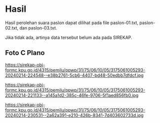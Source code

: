 # Hasil

Hasil perolehan suara paslon dapat dilihat pada file paslon-01.txt, paslon-02.txt, dan paslon-03.txt.

Jika tidak ada, artinya data tersebut belum ada pada SIREKAP.

## Foto C Plano

https://sirekap-obj-formc.kpu.go.id/4315/pemilu/ppwp/31/75/06/10/05/3175061005293-20240214-224548--e38b2761-5cb6-4407-bd48-50edbb7dfdcf.jpg

https://sirekap-obj-formc.kpu.go.id/4315/pemilu/ppwp/31/75/06/10/05/3175061005293-20240214-221133--a145a1d2-385c-46fe-9706-5f1aed856fb0.jpg

https://sirekap-obj-formc.kpu.go.id/4315/pemilu/ppwp/31/75/06/10/05/3175061005293-20240214-230531--2a62a391-e210-426b-8341-7d403602733d.jpg
